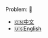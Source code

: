 Problem: :link: 
- [:cn:中文](https://leetcode-cn.com/problems/find-anagram-mappings)
- [:us:English](https://leetcode.com/problems/find-anagram-mappings)